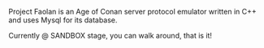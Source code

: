 Project Faolan is an Age of Conan server protocol emulator written in C++ and uses Mysql for its database.


Currently @ SANDBOX stage, you can walk around, that is it! 
